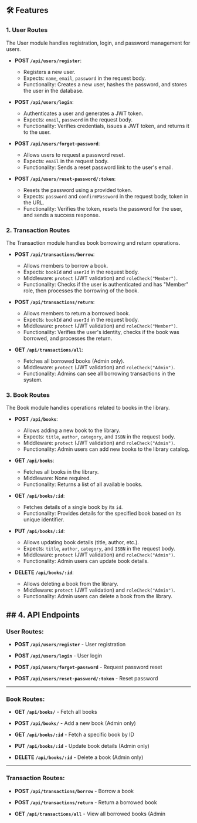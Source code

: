 ## 🛠️ Features

### **1. User Routes**
The User module handles registration, login, and password management for users.

- **POST `/api/users/register`**: 
  - Registers a new user.
  - Expects: `name`, `email`, `password` in the request body.
  - Functionality: Creates a new user, hashes the password, and stores the user in the database.

- **POST `/api/users/login`**:
  - Authenticates a user and generates a JWT token.
  - Expects: `email`, `password` in the request body.
  - Functionality: Verifies credentials, issues a JWT token, and returns it to the user.

- **POST `/api/users/forget-password`**:
  - Allows users to request a password reset.
  - Expects: `email` in the request body.
  - Functionality: Sends a reset password link to the user's email.

- **POST `/api/users/reset-password/:token`**:
  - Resets the password using a provided token.
  - Expects: `password` and `confirmPassword` in the request body, token in the URL.
  - Functionality: Verifies the token, resets the password for the user, and sends a success response.

### **2. Transaction Routes**
The Transaction module handles book borrowing and return operations.

- **POST `/api/transactions/borrow`**:
  - Allows members to borrow a book.
  - Expects: `bookId` and `userId` in the request body.
  - Middleware: `protect` (JWT validation) and `roleCheck("Member")`.
  - Functionality: Checks if the user is authenticated and has "Member" role, then processes the borrowing of the book.

- **POST `/api/transactions/return`**:
  - Allows members to return a borrowed book.
  - Expects: `bookId` and `userId` in the request body.
  - Middleware: `protect` (JWT validation) and `roleCheck("Member")`.
  - Functionality: Verifies the user's identity, checks if the book was borrowed, and processes the return.

- **GET `/api/transactions/all`**:
  - Fetches all borrowed books (Admin only).
  - Middleware: `protect` (JWT validation) and `roleCheck("Admin")`.
  - Functionality: Admins can see all borrowing transactions in the system.

### **3. Book Routes**
The Book module handles operations related to books in the library.

- **POST `/api/books`**:
  - Allows adding a new book to the library.
  - Expects: `title`, `author`, `category`, and `ISBN` in the request body.
  - Middleware: `protect` (JWT validation) and `roleCheck("Admin")`.
  - Functionality: Admin users can add new books to the library catalog.

- **GET `/api/books`**:
  - Fetches all books in the library.
  - Middleware: None required.
  - Functionality: Returns a list of all available books.

- **GET `/api/books/:id`**:
  - Fetches details of a single book by its `id`.
  - Functionality: Provides details for the specified book based on its unique identifier.

- **PUT `/api/books/:id`**:
  - Allows updating book details (title, author, etc.).
  - Expects: `title`, `author`, `category`, and `ISBN` in the request body.
  - Middleware: `protect` (JWT validation) and `roleCheck("Admin")`.
  - Functionality: Admin users can update book details.

- **DELETE `/api/books/:id`**:
  - Allows deleting a book from the library.
  - Middleware: `protect` (JWT validation) and `roleCheck("Admin")`.
  - Functionality: Admin users can delete a book from the library.

## ## 4. API Endpoints

### User Routes:
- **POST `/api/users/register`** - User registration
 
  
- **POST `/api/users/login`** - User login
 

- **POST `/api/users/forget-password`** - Request password reset
 

- **POST `/api/users/reset-password/:token`** - Reset password 

---

### Book Routes:
- **GET `/api/books/`** - Fetch all books
  

- **POST `/api/books/`** - Add a new book (Admin only)
  

- **GET `/api/books/:id`** - Fetch a specific book by ID
 

- **PUT `/api/books/:id`** - Update book details (Admin only)


- **DELETE `/api/books/:id`** - Delete a book (Admin only)


---

### Transaction Routes:
- **POST `/api/transactions/borrow`** - Borrow a book


- **POST `/api/transactions/return`** - Return a borrowed book
 

- **GET `/api/transactions/all`** - View all borrowed books (Admin 

